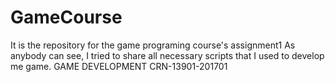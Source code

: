 # GameCourse
It is the repository for the game programing course's assignment1 
As anybody can see, I tried to share all necessary scripts that I used to develop me game.
GAME DEVELOPMENT CRN-13901-201701

